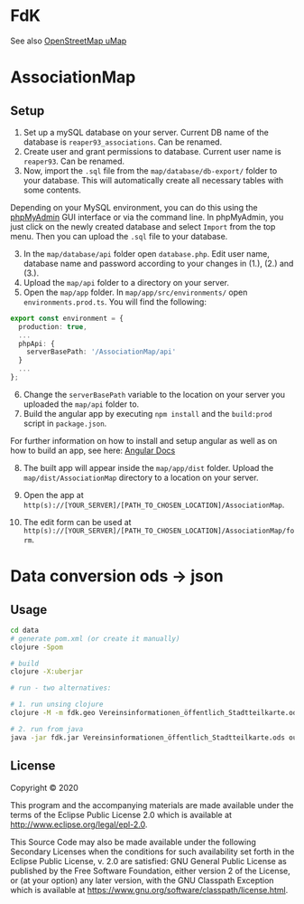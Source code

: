 # FdK

See also [OpenStreetMap uMap](https://wiki.openstreetmap.org/wiki/UMap)

# AssociationMap

## Setup

1. Set up a mySQL database on your server. Current DB name of the database is
   `reaper93_associations`. Can be renamed.
2. Create user and grant permissions to database. Current user name is
   `reaper93`. Can be renamed.
3. Now, import the `.sql` file from the `map/database/db-export/` folder to your
   database. This will automatically create all necessary tables with some
   contents.

Depending on your MySQL environment, you can do this using the
[phpMyAdmin](https://www.phpmyadmin.net/) GUI interface or via the command line.
In phpMyAdmin, you just click on the newly created database and select `Import`
from the top menu. Then you can upload the `.sql` file to your database.

3. In the `map/database/api` folder open `database.php`. Edit user name,
   database name and password according to your changes in (1.), (2.) and (3.).
4. Upload the `map/api` folder to a directory on your server.
5. Open the `map/app` folder. In `map/app/src/environments/` open
   `environments.prod.ts`. You will find the following:

```typescript
export const environment = {
  production: true,
  ...
  phpApi: {
    serverBasePath: '/AssociationMap/api'
  }
  ...
};
```

6. Change the `serverBasePath` variable to the location on your server you
   uploaded the `map/api` folder to.
7. Build the angular app by executing `npm install` and the `build:prod` script
   in `package.json`.

For further information on how to install and setup angular as well as on how to
build an app, see here: [Angular Docs](https://angular.io/guide/setup-local)

8. The built app will appear inside the `map/app/dist` folder. Upload the
   `map/dist/AssociationMap` directory to a location on your server.

9. Open the app at
   `http(s)://[YOUR_SERVER]/[PATH_TO_CHOSEN_LOCATION]/AssociationMap`.

10. The edit form can be used at
    `http(s)://[YOUR_SERVER]/[PATH_TO_CHOSEN_LOCATION]/AssociationMap/form`.

# Data conversion ods -> json

## Usage

```bash
cd data
# generate pom.xml (or create it manually)
clojure -Spom

# build
clojure -X:uberjar

# run - two alternatives:

# 1. run unsing clojure
clojure -M -m fdk.geo Vereinsinformationen_öffentlich_Stadtteilkarte.ods out.umap

# 2. run from java
java -jar fdk.jar Vereinsinformationen_öffentlich_Stadtteilkarte.ods out.umap
```

## License

Copyright © 2020

This program and the accompanying materials are made available under the
terms of the Eclipse Public License 2.0 which is available at
http://www.eclipse.org/legal/epl-2.0.

This Source Code may also be made available under the following Secondary
Licenses when the conditions for such availability set forth in the Eclipse
Public License, v. 2.0 are satisfied: GNU General Public License as published by
the Free Software Foundation, either version 2 of the License, or (at your
option) any later version, with the GNU Classpath Exception which is available
at https://www.gnu.org/software/classpath/license.html.
